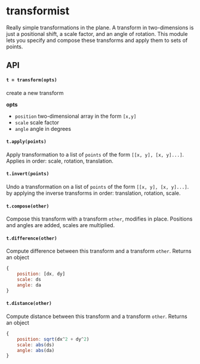 # transformist

Really simple transformations in the plane. A transform in two-dimensions is just a positional shift, a scale factor, and an angle of rotation. This module lets you specify and compose these transforms and apply them to sets of points.

## API

#### `t = transform(opts)`

create a new transform

**opts**
- `position` two-dimensional array in the form `[x,y]`
- `scale` scale factor
- `angle` angle in degrees

#### `t.apply(points)`

Apply transformation to a list of `points` of the form `[[x, y], [x, y]...]`. Applies in order: scale, rotation, translation.

#### `t.invert(points)`

Undo a transformation on a list of `points` of the form `[[x, y], [x, y]...]`.  by applying the inverse transforms in order: translation, rotation, scale.

#### `t.compose(other)`

Compose this transform with a transform `other`, modifies in place. Positions and angles are added, scales are multiplied.

#### `t.difference(other)`

Compute difference between this transform and a transform `other`. Returns an object 

```javascript
{
	position: [dx, dy]
	scale: ds
	angle: da
}
```

#### `t.distance(other)`

Compute distance between this transform and a transform `other`. Returns an object

```javascript
{
	position: sqrt(dx^2 + dy^2)
	scale: abs(ds)
	angle: abs(da)
}
```
